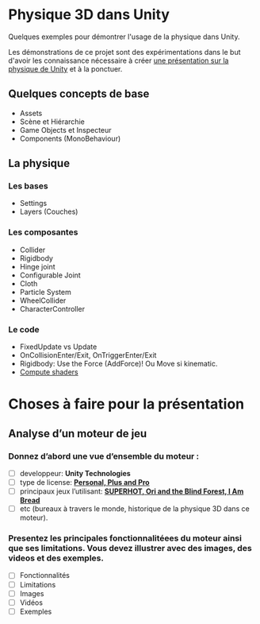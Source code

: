 # Physique 3D dans Unity
Quelques exemples pour démontrer l'usage de la physique dans Unity.

Les démonstrations de ce projet sont des expérimentations dans le but d'avoir les connaissance nécessaire à créer [une présentation sur la physique de Unity](https://docs.google.com/presentation/d/1cEp7v0rYgRKL1XR2oStYawRknT3foLZcdEpbUECgTGU/edit?usp=sharing) et à la ponctuer.

## Quelques concepts de base
- Assets
- Scène et Hiérarchie
- Game Objects et Inspecteur
- Components (MonoBehaviour)

## La physique

### Les bases
- Settings
- Layers (Couches)

### Les composantes
- Collider
- Rigidbody
- Hinge joint
- Configurable Joint
- Cloth
- Particle System
- WheelCollider
- CharacterController

### Le code
- FixedUpdate vs Update
- OnCollisionEnter/Exit, OnTriggerEnter/Exit
- Rigidbody: Use the Force (AddForce)! Ou Move si kinematic.
- [Compute shaders](https://docs.unity3d.com/560/Documentation/Manual/ComputeShaders.html)

# Choses à faire pour la présentation
## Analyse d’un moteur de jeu

### Donnez d’abord une vue d’ensemble du moteur :

- [ ] developpeur: **Unity Technologies**
- [ ] type de license: [**Personal, Plus and Pro**](https://unity3d.com/unity)
- [ ] principaux jeux l’utilisant: [**SUPERHOT, Ori and the Blind Forest, I Am Bread**](https://unity3d.com/showcase/gallery)
- [ ] etc (bureaux à travers le monde, historique de la physique 3D dans ce moteur).

### Presentez les principales fonctionnalitéees du moteur ainsi que ses limitations. Vous devez illustrer avec des images, des videos et des exemples.

- [ ] Fonctionnalités
- [ ] Limitations
- [ ] Images
- [ ] Vidéos
- [ ] Exemples
